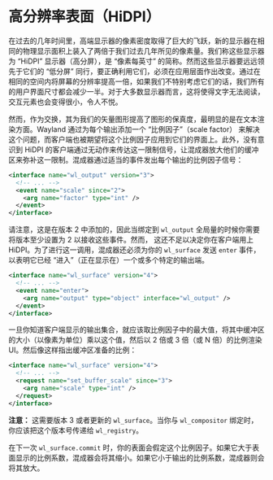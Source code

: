 # 高分辨率表面（HiDPI）

在过去的几年时间里，高端显示器的像素密度取得了巨大的飞跃，新的显示器在相同的物理显示面积上装入了两倍于我们过去几年所见的像素量。我们称这些显示器为 “HiDPI” 显示器（高分屏），是 “像素每英寸” 的简称。然而这些显示器要远远领先于它们的 “低分屏” 同行，要正确利用它们，必须在应用层面作出改变。通过在相同的空间内将屏幕的分辨率提高一倍，如果我们不特别考虑它们的话，我们所有的用户界面尺寸都会减少一半。对于大多数显示器而言，这将使得文字无法阅读，交互元素也会变得很小，令人不悦。

然而，作为交换，其为我们的矢量图形提高了图形的保真度，最明显的是在文本渲染方面。Wayland 通过为每个输出添加一个 “比例因子”（scale factor） 来解决这个问题，而客户端也被期望将这个比例因子应用到它们的界面上。此外，没有意识到 HiDPI 的客户端通过无动作来传达这一限制信号，让混成器放大他们的缓冲区来弥补这一限制。混成器通过适当的事件发出每个输出的比例因子信号：

```xml
<interface name="wl_output" version="3">
  <!-- ... -->
  <event name="scale" since="2">
    <arg name="factor" type="int" />
  </event>
</interface>
```

请注意，这是在版本 2 中添加的，因此当绑定到 `wl_output` 全局量的时候你需要将版本至少设置为 2 以接收这些事件。然而， 这还不足以决定你在客户端用上 HiDPI。为了进行这一调用，混成器还必须为你的 `wl_surface` 发送 `enter` 事件，以表明它已经 “进入”（正在显示在）一个或多个特定的输出端。

```xml
<interface name="wl_surface" version="4">
  <!-- ... -->
  <event name="enter">
    <arg name="output" type="object" interface="wl_output" />
  </event>
</interface>
```

一旦你知道客户端显示的输出集合，就应该取比例因子中的最大值，将其中缓冲区的大小（以像素为单位）乘以这个值，然后以 2 倍或 3 倍（或 N 倍）的比例渲染 UI。然后像这样指出缓冲区准备的比例：

```xml
<interface name="wl_surface" version="4">
  <!-- ... -->
  <request name="set_buffer_scale" since="3">
    <arg name="scale" type="int" />
  </request>
</interface>
```

**注意：** 这需要版本 3 或者更新的 `wl_surface`。当你与 `wl_compositor` 绑定时，你应该把这个版本号传递给 `wl_registry`。

在下一次 `wl_surface.commit` 时，你的表面会假定这个比例因子。如果它大于表面显示的比例系数，混成器会将其缩小。如果它小于输出的比例系数，混成器则会将其放大。